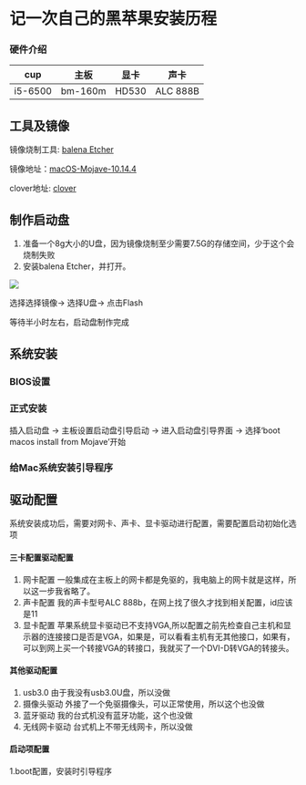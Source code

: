# 记一次自己的黑苹果安装历程

### 硬件介绍

| cup | 主板 | 显卡 | 声卡 |
| :----: | :----: | :----: | :----: |
| i5-6500 | bm-160m | HD530 | ALC 888B |


## 工具及镜像
镜像烧制工具: [balena Etcher](https://www.balena.io/etcher/)

镜像地址：[macOS-Mojave-10.14.4](https://blog.daliansky.net/macOS-Mojave-10.14.4-18E226-official-version-with-Clover-4903-original-image.html)

clover地址: [clover](https://mackie100projects.altervista.org/download-clover-configurator/)

## 制作启动盘

1. 准备一个8g大小的U盘，因为镜像烧制至少需要7.5G的存储空间，少于这个会烧制失败
2. 安装balena Etcher，并打开。

![](https://ws2.sinaimg.cn/large/006tNc79ly1g2v1mdccs2j318g0qot8z.jpg)

选择选择镜像-> 选择U盘-> 点击Flash

等待半小时左右，启动盘制作完成


## 系统安装

### BIOS设置


### 正式安装

插入启动盘 -> 主板设置启动盘引导启动 -> 进入启动盘引导界面 -> 选择‘boot macos install from Mojave’开始

### 给Mac系统安装引导程序

## 驱动配置
系统安装成功后，需要对网卡、声卡、显卡驱动进行配置，需要配置启动初始化选项

#### 三卡配置驱动配置
1. 网卡配置 一般集成在主板上的网卡都是免驱的，我电脑上的网卡就是这样，所以这一步我省略了。
2. 声卡配置 我的声卡型号ALC 888b，在网上找了很久才找到相关配置，id应该是11
3. 显卡配置 苹果系统显卡驱动已不支持VGA,所以配置之前先检查自己主机和显示器的连接接口是否是VGA，如果是，可以看看主机有无其他接口，如果有，可以到网上买一个转接VGA的转接口，我就买了一个DVI-D转VGA的转接头。

#### 其他驱动配置
1. usb3.0 由于我没有usb3.0U盘，所以没做
2. 摄像头驱动 外接了一个免驱摄像头，可以正常使用，所以这个也没做
3. 蓝牙驱动 我的台式机没有蓝牙功能，这个也没做
4. 无线网卡驱动 台式机上不带无线网卡，所以没做


#### 启动项配置
  1.boot配置，安装时引导程序